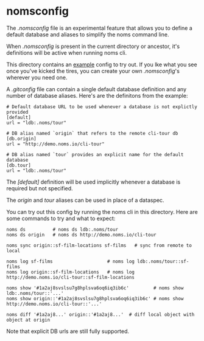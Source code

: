 # nomsconfig

The *.nomsconfig* file is an experimental feature that allows you to define 
a default database and aliases to simplify the noms command line.

When *.nomsconfig* is present in the current directory or ancestor, it's
definitions will be active when running noms cli. 

This directory contains an [example](.gitconfig) config to try out. If you lke what 
you see once you've kicked the tires, you can create your own *.nomsconfig*'s wherever 
you need one.

A *.gitconfig* file can contain a single default database definition and 
any number of database aliases. Here's are the definitons from the example:
 
```
# Default database URL to be used whenever a database is not explictly provided
[default]
url = "ldb:.noms/tour"

# DB alias named `origin` that refers to the remote cli-tour db 
[db.origin]
url = "http://demo.noms.io/cli-tour"

# DB alias named `tour` provides an explicit name for the default database
[db.tour]
url = "ldb:.noms/tour"
```

The *[default]* definition will be used implicitly whenever a database is
required but not specified. 

The *origin* and *tour* aliases can be used in place of a dataspec.  

You can try out this config by running the noms cli in this directory. Here are some 
commands to try and what to expect:

```
noms ds          # noms ds ldb:.noms/tour 
noms ds origin   # noms ds http://demo.noms.io/cli-tour

noms sync origin::sf-film-locations sf-films   # sync from remote to local

noms log sf-films                    # noms log ldb:.noms/tour::sf-films
noms log origin::sf-film-locations   # noms log http://demo.noms.io/cli-tour::sf-film-locations

noms show '#1a2aj8svslsu7g8hplsva6oq6iq3ib6c'         # noms show ldb:.noms/tour::'...'
noms show origin::'#1a2aj8svslsu7g8hplsva6oq6iq3ib6c' # noms show http://demo.noms.io/cli-tour::'...'

noms diff '#1a2aj8...' origin::'#1a2aj8...'  # diff local object with object at origin

``` 

Note that explicit DB urls are still fully supported.